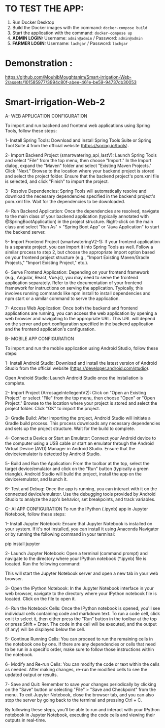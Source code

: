 # TO TEST THE APP:

1. Run Docker Desktop
2. Build the Docker images with the command: `docker-compose build`
3. Start the application with the command: `docker-compose up`
4. **ADMIN LOGIN:** Username: `admin@admin` / Password: `admin@admin`
5. **FARMER LOGIN:** Username: `lachgar` / Password: `lachgar`

# Demonstration :

https://github.com/MouhibMoughtanim/Smart-irrigation-Web-2/assets/101585977/3994c80f-abee-461e-be59-94737cb30053

# Smart-irrigation-Web-2
A- WEB APPLICATION CONFIGURATION

To import and run backend and frontend web applications using Spring Tools, follow these steps:

1- Install Spring Tools: Download and install Spring Tools Suite or Spring Tool Suite 4 from the official website (https://spring.io/tools).

2- Import Backend Project (smartwatering_api_lastV): Launch Spring Tools and select "File" from the top menu, then choose "Import." In the Import dialog, expand the "Maven" folder and select "Existing Maven Projects." Click "Next." Browse to the location where your backend project is stored and select the project folder. Ensure that the backend project's pom.xml file is selected, and click "Finish" to import the project.

3- Resolve Dependencies: Spring Tools will automatically resolve and download the necessary dependencies specified in the backend project's pom.xml file. Wait for the dependencies to be downloaded.

4- Run Backend Application: Once the dependencies are resolved, navigate to the main class of your backend application (typically annotated with @SpringBootApplication) in the project structure. Right-click on the main class and select "Run As" > "Spring Boot App" or "Java Application" to start the backend server.

5- Import Frontend Project (smartwateringV2-1): If your frontend application is a separate project, you can import it into Spring Tools as well. Follow a similar process to step 2, but choose the appropriate import option based on your frontend project structure (e.g., "Import Existing Maven/Gradle Projects," "Import Existing Project," etc.).

6- Serve Frontend Application: Depending on your frontend framework (e.g., Angular, React, Vue.js), you may need to serve the frontend application separately. Refer to the documentation of your frontend framework for instructions on serving the application. Typically, this involves running commands like npm install to install dependencies and npm start or a similar command to serve the application.

7- Access Web Application: Once both the backend and frontend applications are running, you can access the web application by opening a web browser and navigating to the appropriate URL. This URL will depend on the server and port configuration specified in the backend application and the frontend application's configuration.

B- MOBILE APP CONFIGURATION

To import and run the mobile application using Android Studio, follow these steps:

1- Install Android Studio: Download and install the latest version of Android Studio from the official website (https://developer.android.com/studio).

Open Android Studio: Launch Android Studio once the installation is complete.

2- Import Project (ArrosageIntellegentV2): Click on "Open an Existing Project" or select "File" from the top menu, then choose "Open" or "Open Project." Browse to the location where your project is stored and select the project folder. Click "OK" to import the project.

3- Gradle Build: After importing the project, Android Studio will initiate a Gradle build process. This process downloads any necessary dependencies and sets up the project structure. Wait for the build to complete.

4- Connect a Device or Start an Emulator: Connect your Android device to the computer using a USB cable or start an emulator through the Android Virtual Device (AVD) Manager in Android Studio. Ensure that the device/emulator is detected by Android Studio.

5- Build and Run the Application: From the toolbar at the top, select the target device/emulator and click on the "Run" button (typically a green triangle). Android Studio will build the project, install the app on the device/emulator, and launch it.

6- Test and Debug: Once the app is running, you can interact with it on the connected device/emulator. Use the debugging tools provided by Android Studio to analyze the app's behavior, set breakpoints, and track variables.

C- AI APP CONFIGURATION
To run the IPython (.ipynb) app in Jupyter Notebook, follow these steps:

1- Install Jupyter Notebook: Ensure that Jupyter Notebook is installed on your system. If it's not installed, you can install it using Anaconda Navigator or by running the following command in your terminal:

pip install jupyter

2- Launch Jupyter Notebook: Open a terminal (command prompt) and navigate to the directory where your IPython notebook (*.ipynb) file is located. Run the following command:

This will start the Jupyter Notebook server and open a new tab in your web browser.

3- Open the IPython Notebook: In the Jupyter Notebook interface in your web browser, navigate to the directory where your IPython notebook file is located. Click on the file to open it.

4- Run the Notebook Cells: Once the IPython notebook is opened, you'll see individual cells containing code and markdown text. To run a code cell, click on it to select it, then either press the "Run" button in the toolbar at the top or press Shift + Enter. The code in the cell will be executed, and the output (if any) will be displayed below the cell.

5- Continue Running Cells: You can proceed to run the remaining cells in the notebook one by one. If there are any dependencies or cells that need to be run in a specific order, make sure to follow those instructions within the notebook.

6- Modify and Re-run Cells: You can modify the code or text within the cells as needed. After making changes, re-run the modified cells to see the updated output or results.

7- Save and Quit: Remember to save your changes periodically by clicking on the "Save" button or selecting "File" > "Save and Checkpoint" from the menu. To exit Jupyter Notebook, close the browser tab, and you can also stop the server by going back to the terminal and pressing Ctrl + C.

By following these steps, you'll be able to run and interact with your IPython notebook in Jupyter Notebook, executing the code cells and viewing their outputs in real-time.

